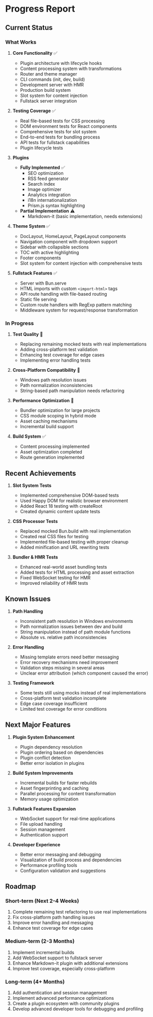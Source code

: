 # Progress Report

## Current Status

### What Works
1. **Core Functionality** ✅
   - Plugin architecture with lifecycle hooks
   - Content processing system with transformations
   - Router and theme manager
   - CLI commands (init, dev, build)
   - Development server with HMR
   - Production build system
   - Slot system for content injection
   - Fullstack server integration

2. **Testing Coverage** ✅
   - Real file-based tests for CSS processing
   - DOM environment tests for React components
   - Comprehensive tests for slot system
   - End-to-end tests for bundling process
   - API tests for fullstack capabilities
   - Plugin lifecycle tests

3. **Plugins** 
   - **Fully Implemented** ✅
     - SEO optimization
     - RSS feed generator
     - Search index
     - Image optimizer
     - Analytics integration 
     - i18n internationalization
     - Prism.js syntax highlighting
   - **Partial Implementation** ⚠️
     - Markdown-it (basic implementation, needs extensions)

4. **Theme System** ✅
   - DocLayout, HomeLayout, PageLayout components
   - Navigation component with dropdown support
   - Sidebar with collapsible sections
   - TOC with active highlighting
   - Footer components
   - Slot system for content injection with comprehensive tests

5. **Fullstack Features** ✅
   - Server with Bun.serve
   - HTML imports with custom `<import-html>` tags
   - API route handling with file-based routing
   - Static file serving
   - Custom route handlers with RegExp pattern matching
   - Middleware system for request/response transformation

### In Progress
1. **Test Quality** 🔄
   - Replacing remaining mocked tests with real implementations
   - Adding cross-platform test validation
   - Enhancing test coverage for edge cases
   - Implementing error handling tests

2. **Cross-Platform Compatibility** 🔄
   - Windows path resolution issues
   - Path normalization inconsistencies
   - String-based path manipulation needs refactoring

3. **Performance Optimization** 🔄 
   - Bundler optimization for large projects
   - CSS module scoping in hybrid mode
   - Asset caching mechanisms
   - Incremental build support

4. **Build System** ✅
   - Content processing implemented
   - Asset optimization completed
   - Route generation implemented

## Recent Achievements

1. **Slot System Tests**
   - Implemented comprehensive DOM-based tests
   - Used Happy DOM for realistic browser environment
   - Added React 18 testing with createRoot
   - Created dynamic content update tests

2. **CSS Processor Tests**
   - Replaced mocked Bun.build with real implementation
   - Created real CSS files for testing
   - Implemented file-based testing with proper cleanup
   - Added minification and URL rewriting tests

3. **Bundler & HMR Tests**
   - Enhanced real-world asset bundling tests
   - Added tests for HTML processing and asset extraction
   - Fixed WebSocket testing for HMR
   - Improved reliability of HMR tests

## Known Issues

1. **Path Handling**
   - Inconsistent path resolution in Windows environments
   - Path normalization issues between dev and build
   - String manipulation instead of path module functions
   - Absolute vs. relative path inconsistencies

2. **Error Handling**
   - Missing template errors need better messaging
   - Error recovery mechanisms need improvement
   - Validation steps missing in several areas
   - Unclear error attribution (which component caused the error)

3. **Testing Framework**
   - Some tests still using mocks instead of real implementations
   - Cross-platform test validation incomplete
   - Edge case coverage insufficient
   - Limited test coverage for error conditions

## Next Major Features

1. **Plugin System Enhancement**
   - Plugin dependency resolution
   - Plugin ordering based on dependencies
   - Plugin conflict detection
   - Better error isolation in plugins

2. **Build System Improvements**
   - Incremental builds for faster rebuilds
   - Asset fingerprinting and caching
   - Parallel processing for content transformation
   - Memory usage optimization

3. **Fullstack Features Expansion**
   - WebSocket support for real-time applications
   - File upload handling
   - Session management
   - Authentication support

4. **Developer Experience**
   - Better error messaging and debugging
   - Visualization of build process and dependencies
   - Performance profiling tools
   - Configuration validation and suggestions

## Roadmap

### Short-term (Next 2-4 Weeks)
1. Complete remaining test refactoring to use real implementations
2. Fix cross-platform path handling issues
3. Improve error handling and messaging
4. Enhance test coverage for edge cases

### Medium-term (2-3 Months)
1. Implement incremental builds
2. Add WebSocket support to fullstack server
3. Enhance Markdown-it plugin with additional extensions
4. Improve test coverage, especially cross-platform

### Long-term (4+ Months)
1. Add authentication and session management
2. Implement advanced performance optimizations
3. Create a plugin ecosystem with community plugins
4. Develop advanced developer tools for debugging and profiling
